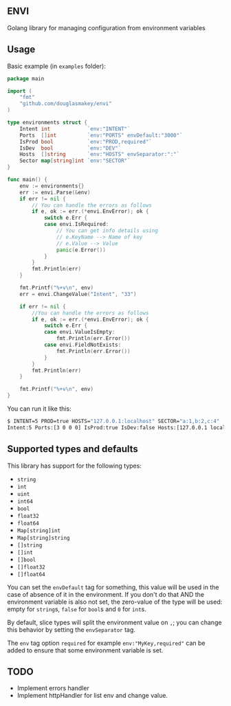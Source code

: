 ## ENVI
Golang library for managing configuration from environment variables

## Usage

Basic example (in `examples` folder):

```go
package main

import (
    "fmt"
    "github.com/douglasmakey/envi"
)

type environments struct {
    Intent int            `env:"INTENT"`
    Ports  []int          `env:"PORTS" envDefault:"3000"`
    IsProd bool           `env:"PROD,required"`
    IsDev  bool           `env:"DEV"`
    Hosts  []string       `env:"HOSTS" envSeparator:":"`
    Sector map[string]int `env:"SECTOR"`
}

func main() {
    env := environments{}
    err := envi.Parse(&env)
    if err != nil {
        // You can handle the errors as follows
        if e, ok := err.(*envi.EnvError); ok {
            switch e.Err {
            case envi.IsRequired:
                // You can get info details using
                // e.KeyName --> Name of key
                // e.Value --> Value
                panic(e.Error())
            }
        }
        fmt.Println(err)
	}

    fmt.Printf("%+v\n", env)
    err = envi.ChangeValue("Intent", "33")

    if err != nil {
        //You can handle the errors as follows
        if e, ok := err.(*envi.EnvError); ok {
            switch e.Err {
            case envi.ValueIsEmpty:
                fmt.Println(err.Error())
            case envi.FieldNotExists:
                fmt.Println(err.Error())
            }
        }
        fmt.Println(err)
    }

    fmt.Printf("%+v\n", env)
}

```

You can run it like this:

```sh
$ INTENT=5 PROD=true HOSTS="127.0.0.1:localhost" SECTOR="a:1,b:2,c:4"  go run examples/examples.go
Intent:5 Ports:[3 0 0 0] IsProd:true IsDev:false Hosts:[127.0.0.1 localhost] Sector:map[a:1 b:2 c:4]}
```

## Supported types and defaults

This library has support for the following types:

* `string`
* `int`
* `uint`
* `int64`
* `bool`
* `float32`
* `float64`
* `Map[string]int`
* `Map[string]string`
* `[]string`
* `[]int`
* `[]bool`
* `[]float32`
* `[]float64`


You can set the `envDefault` tag for something, this value will be used in the
case of absence of it in the environment. If you don't do that AND the
environment variable is also not set, the zero-value
of the type will be used: empty for `string`s, `false` for `bool`s
and `0` for `int`s.

By default, slice types will split the environment value on `,`; you can change this behavior by setting the `envSeparator` tag.

The `env` tag option `required` for example `env:"MyKey,required"` can be added
to ensure that some environment variable is set.

## TODO
- Implement errors handler
- Implement httpHandler for list env and change value.
